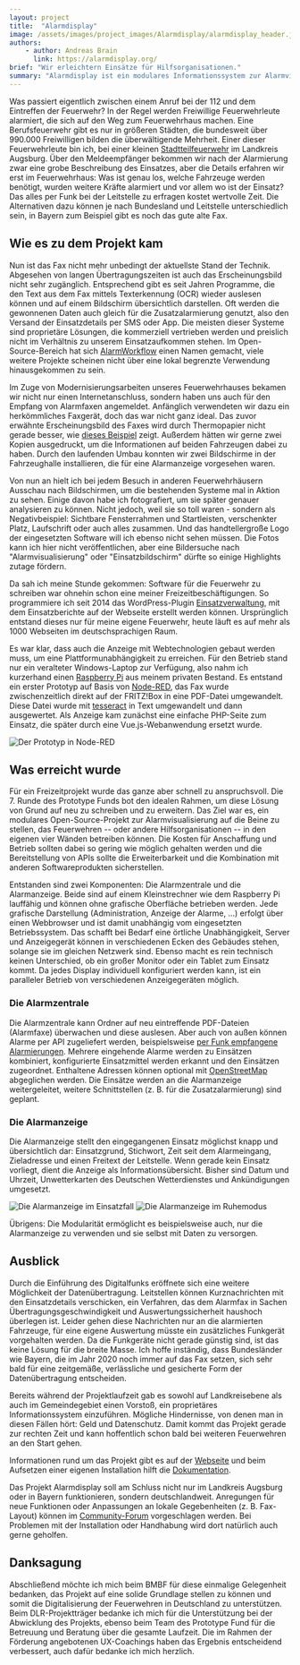 ```yaml
---
layout: project
title:  "Alarmdisplay"
image: /assets/images/project_images/Alarmdisplay/alarmdisplay_header.jpg
authors:
    - author: Andreas Brain
      link: https://alarmdisplay.org/
brief: "Wir erleichtern Einsätze für Hilfsorganisationen."
summary: "Alarmdisplay ist ein modulares Informationssystem zur Alarmvisualisierung für Feuerwehren und andere Hilfsorganisationen. Ebenso kann es zur Zusatzalarmierung verwendet und durch seine vielen Schnittstellen mit anderer Software verknüpft werden."
---
```


Was passiert eigentlich zwischen einem Anruf bei der 112 und dem Eintreffen der Feuerwehr?
In der Regel werden Freiwillige Feuerwehrleute alarmiert, die sich auf den Weg zum Feuerwehrhaus machen.
Eine Berufsfeuerwehr gibt es nur in größeren Städten, die bundesweit über 990.000 Freiwilligen bilden die überwältigende Mehrheit.
Einer dieser Feuerwehrleute bin ich, bei einer kleinen [Stadtteilfeuerwehr](https://www.feuerwehr-ottmarshausen.de/) im Landkreis Augsburg.
Über den Meldeempfänger bekommen wir nach der Alarmierung zwar eine grobe Beschreibung des Einsatzes, aber die Details erfahren wir erst im Feuerwehrhaus:
Was ist genau los, welche Fahrzeuge werden benötigt, wurden weitere Kräfte alarmiert und vor allem wo ist der Einsatz?
Das alles per Funk bei der Leitstelle zu erfragen kostet wertvolle Zeit.
Die Alternativen dazu können je nach Bundesland und Leitstelle unterschiedlich sein, in Bayern zum Beispiel gibt es noch das gute alte Fax.

## Wie es zu dem Projekt kam

Nun ist das Fax nicht mehr unbedingt der aktuellste Stand der Technik.
Abgesehen von langen Übertragungszeiten ist auch das Erscheinungsbild nicht sehr zugänglich.
Entsprechend gibt es seit Jahren Programme, die den Text aus dem Fax mittels Texterkennung (OCR) wieder auslesen können und auf einem Bildschirm übersichtlich darstellen.
Oft werden die gewonnenen Daten auch gleich für die Zusatzalarmierung genutzt, also den Versand der Einsatzdetails per SMS oder App.
Die meisten dieser Systeme sind proprietäre Lösungen, die kommerziell vertrieben werden und preislich nicht im Verhältnis zu unserem Einsatzaufkommen stehen.
Im Open-Source-Bereich hat sich [AlarmWorkflow](https://github.com/OpenFireSource/AlarmWorkflow) einen Namen gemacht, viele weitere Projekte scheinen nicht über eine lokal begrenzte Verwendung hinausgekommen zu sein.

Im Zuge von Modernisierungsarbeiten unseres Feuerwehrhauses bekamen wir nicht nur einen Internetanschluss, sondern haben uns auch für den Empfang von Alarmfaxen angemeldet.
Anfänglich verwendeten wir dazu ein herkömmliches Faxgerät, doch das war nicht ganz ideal.
Das zuvor erwähnte Erscheinungsbild des Faxes wird durch Thermopapier nicht gerade besser, wie [dieses Beispiel](/assets/images/project_images/Alarmdisplay/Alarmfax-AW2012.jpg) zeigt.
Außerdem hätten wir gerne zwei Kopien ausgedruckt, um die Informationen auf beiden Fahrzeugen dabei zu haben.
Durch den laufenden Umbau konnten wir zwei Bildschirme in der Fahrzeughalle installieren, die für eine Alarmanzeige vorgesehen waren.

Von nun an hielt ich bei jedem Besuch in anderen Feuerwehrhäusern Ausschau nach Bildschirmen, um die bestehenden Systeme mal in Aktion zu sehen.
Einige davon habe ich fotografiert, um sie später genauer analysieren zu können.
Nicht jedoch, weil sie so toll waren - sondern als Negativbeispiel:
Sichtbare Fensterrahmen und Startleisten, verschenkter Platz, Laufschrift oder auch alles zusammen.
Und das handtellergroße Logo der eingesetzten Software will ich ebenso nicht sehen müssen.
Die Fotos kann ich hier nicht veröffentlichen, aber eine Bildersuche nach "Alarmvisualisierung" oder "Einsatzbildschirm" dürfte so einige Highlights zutage fördern.

Da sah ich meine Stunde gekommen: Software für die Feuerwehr zu schreiben war ohnehin schon eine meiner Freizeitbeschäftigungen.
So programmiere ich seit 2014 das WordPress-Plugin [Einsatzverwaltung](https://einsatzverwaltung.abrain.de/), mit dem Einsatzberichte auf der Webseite erstellt werden können.
Ursprünglich entstand dieses nur für meine eigene Feuerwehr, heute läuft es auf mehr als 1000 Webseiten im deutschsprachigen Raum.

Es war klar, dass auch die Anzeige mit Webtechnologien gebaut werden muss, um eine Plattformunabhängigkeit zu erreichen.
Für den Betrieb stand nur ein veralteter Windows-Laptop zur Verfügung, also nahm ich kurzerhand einen [Raspberry Pi](https://www.raspberrypi.org/) aus meinem privaten Bestand.
Es entstand ein erster Prototyp auf Basis von [Node-RED](https://nodered.org/), das Fax wurde zwischenzeitlich direkt auf der FRITZ!Box in eine PDF-Datei umgewandelt.
Diese Datei wurde mit [tesseract](https://tesseract-ocr.github.io/) in Text umgewandelt und dann ausgewertet.
Als Anzeige kam zunächst eine einfache PHP-Seite zum Einsatz, die später durch eine Vue.js-Webanwendung ersetzt wurde.

![Der Prototyp in Node-RED](/assets/images/project_images/Alarmdisplay/node-red.png)

## Was erreicht wurde

Für ein Freizeitprojekt wurde das ganze aber schnell zu anspruchsvoll.
Die 7. Runde des Prototype Funds bot den idealen Rahmen, um diese Lösung von Grund auf neu zu schreiben und zu erweitern.
Das Ziel war es, ein modulares Open-Source-Projekt zur Alarmvisualisierung auf die Beine zu stellen, das Feuerwehren -- oder andere Hilfsorganisationen -- in den eigenen vier Wänden betreiben können.
Die Kosten für Anschaffung und Betrieb sollten dabei so gering wie möglich gehalten werden und die Bereitstellung von APIs sollte die Erweiterbarkeit und die Kombination mit anderen Softwareprodukten sicherstellen.

Entstanden sind zwei Komponenten: Die Alarmzentrale und die Alarmanzeige.
Beide sind auf einem Kleinstrechner wie dem Raspberry Pi lauffähig und können ohne grafische Oberfläche betrieben werden.
Jede grafische Darstellung (Administration, Anzeige der Alarme, ...) erfolgt über einen Webbrowser und ist damit unabhängig vom eingesetzten Betriebssystem.
Das schafft bei Bedarf eine örtliche Unabhängigkeit, Server und Anzeigegerät können in verschiedenen Ecken des Gebäudes stehen, solange sie im gleichen Netzwerk sind.
Ebenso macht es rein technisch keinen Unterschied, ob ein großer Monitor oder ein Tablet zum Einsatz kommt.
Da jedes Display individuell konfiguriert werden kann, ist ein paralleler Betrieb von verschiedenen Anzeigegeräten möglich.

### Die Alarmzentrale

Die Alarmzentrale kann Ordner auf neu eintreffende PDF-Dateien (Alarmfaxe) überwachen und diese auslesen.
Aber auch von außen können Alarme per API zugeliefert werden, beispielsweise [per Funk empfangene Alarmierungen](https://de.wikipedia.org/wiki/Alarmierungssysteme_der_Feuerwehr).
Mehrere eingehende Alarme werden zu Einsätzen kombiniert, konfigurierte Einsatzmittel werden erkannt und den Einsätzen zugeordnet.
Enthaltene Adressen können optional mit [OpenStreetMap](https://www.openstreetmap.org/) abgeglichen werden.
Die Einsätze werden an die Alarmanzeige weitergeleitet, weitere Schnittstellen (z. B. für die Zusatzalarmierung) sind geplant.

### Die Alarmanzeige

Die Alarmanzeige stellt den eingegangenen Einsatz möglichst knapp und übersichtlich dar:
Einsatzgrund, Stichwort, Zeit seit dem Alarmeingang, Zieladresse und einen Freitext der Leitstelle.
Wenn gerade kein Einsatz vorliegt, dient die Anzeige als Informationsübersicht.
Bisher sind Datum und Uhrzeit, Unwetterkarten des Deutschen Wetterdienstes und Ankündigungen umgesetzt.

![Die Alarmanzeige im Einsatzfall](/assets/images/project_images/Alarmdisplay/einsatz-opt.jpg)
![Die Alarmanzeige im Ruhemodus](/assets/images/project_images/Alarmdisplay/ruhemodus-opt.jpg)

Übrigens: Die Modularität ermöglicht es beispielsweise auch, nur die Alarmanzeige zu verwenden und sie selbst mit Daten zu versorgen.

## Ausblick

Durch die Einführung des Digitalfunks eröffnete sich eine weitere Möglichkeit der Datenübertragung.
Leitstellen können Kurznachrichten mit den Einsatzdetails verschicken, ein Verfahren, das dem Alarmfax in Sachen Übertragungsgeschwindigkeit und Auswertungssicherheit haushoch überlegen ist.
Leider gehen diese Nachrichten nur an die alarmierten Fahrzeuge, für eine eigene Auswertung müsste ein zusätzliches Funkgerät vorgehalten werden.
Da die Funkgeräte nicht gerade günstig sind, ist das keine Lösung für die breite Masse.
Ich hoffe inständig, dass Bundesländer wie Bayern, die im Jahr 2020 noch immer auf das Fax setzen, sich sehr bald für eine zeitgemäße, verlässliche und gesicherte Form der Datenübertragung entscheiden.

Bereits während der Projektlaufzeit gab es sowohl auf Landkreisebene als auch im Gemeindegebiet einen Vorstoß, ein proprietäres Informationssystem einzuführen.
Mögliche Hindernisse, von denen man in diesen Fällen hört: Geld und Datenschutz.
Damit kommt das Projekt gerade zur rechten Zeit und kann hoffentlich schon bald bei weiteren Feuerwehren an den Start gehen.

Informationen rund um das Projekt gibt es auf der [Webseite](https://alarmdisplay.org/) und beim Aufsetzen einer eigenen Installation hilft die [Dokumentation](https://docs.alarmdisplay.org/).

Das Projekt Alarmdisplay soll am Schluss nicht nur im Landkreis Augsburg oder in Bayern funktionieren, sondern deutschlandweit.
Anregungen für neue Funktionen oder Anpassungen an lokale Gegebenheiten (z. B. Fax-Layout) können im [Community-Forum](https://community.alarmdisplay.org/) vorgeschlagen werden.
Bei Problemen mit der Installation oder Handhabung wird dort natürlich auch gerne geholfen.

## Danksagung

Abschließend möchte ich mich beim BMBF für diese einmalige Gelegenheit bedanken, das Projekt auf eine solide Grundlage stellen zu können und somit die Digitalisierung der Feuerwehren in Deutschland zu unterstützen.
Beim DLR-Projektträger bedanke ich mich für die Unterstützung bei der Abwicklung des Projekts, ebenso beim Team des Prototype Fund für die Betreuung und Beratung über die gesamte Laufzeit.
Die im Rahmen der Förderung angebotenen UX-Coachings haben das Ergebnis entscheidend verbessert, auch dafür bedanke ich mich herzlich.

